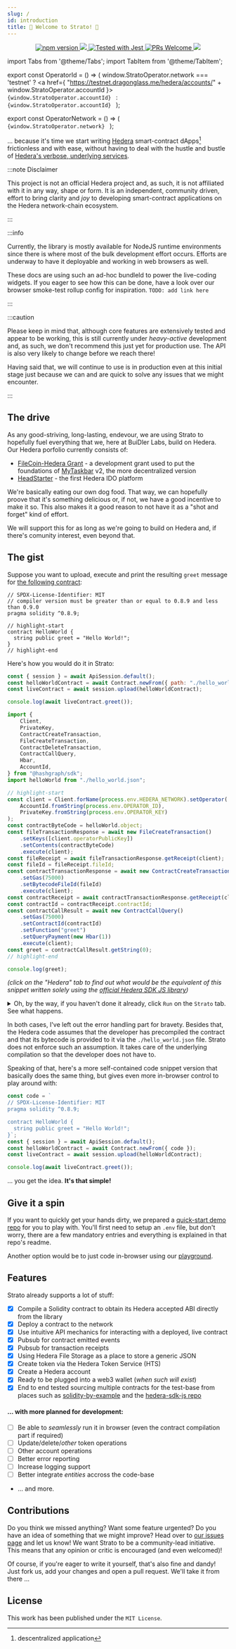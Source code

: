 ```yaml
---
slug: /
id: introduction
title: 👋 Welcome to Strato! 🌌
---
```


<p align="center">
  <a href="https://www.npmjs.com/package/@buidlerlabs/hedera-strato-js"><img src="https://img.shields.io/npm/v/@buidlerlabs/hedera-strato-js.svg?style=flat-square" alt="npm version" /> </a>
  <a href=""><img src="https://img.shields.io/badge/Node.js-%3E%3D14.8.0-orange.svg?style=flat-square"/> </a>
  <a href="https://github.com/facebook/jest"><img src="https://img.shields.io/badge/tested_with-jest-99424f.svg?style=flat-square" alt="Tested with Jest" /> </a>
  <a href="#contributions"><img src="https://img.shields.io/badge/PRs-welcome-brightgreen.svg?style=flat-square" alt="PRs Welcome" /> </a>
  <a href="#license"><img src="https://img.shields.io/github/license/buidler-labs/hedera-strato-js.svg?colorB=ff0000&style=flat-square" /> </a>
</p>

import Tabs from '@theme/Tabs';
import TabItem from '@theme/TabItem';

export const OperatorId = () => (
  window.StratoOperator.network === 'testnet' ? 
  <a href={ "https://testnet.dragonglass.me/hedera/accounts/" + window.StratoOperator.accountId }>
    <code>
      {window.StratoOperator.accountId}
    </code>
  </a> 
  : 
  <code>
    {window.StratoOperator.accountId}
  </code>
);

export const OperatorNetwork = () => (
  <code>
    {window.StratoOperator.network}
  </code>
);

... because it's time we start writing [Hedera](https://hedera.com/) smart-contract dApps[^dapp] frictionless and with ease, without having to deal with the hustle and bustle of [Hedera's verbose, underlying services](https://docs.hedera.com/guides/docs/sdks).

[^dapp]: descentralized application

:::note Disclaimer

This project is not an official Hedera project and, as such, it is not affiliated with it in any way, shape or form. It is an independent, community driven, effort to bring clarity and *joy* to developing smart-contract applications on the Hedera network-chain ecosystem.

:::

:::info

Currently, the library is mostly available for NodeJS runtime environments since there is where most of the bulk development effort occurs. Efforts are underway to have it deployable and working in web browsers as well. 

These docs are using such an ad-hoc bundleld to power the live-coding widgets. If you eager to see how this can be done, have a look over our browser smoke-test rollup config for inspiration. `TODO: add link here`

:::

:::caution

Please keep in mind that, although core features are extensively tested and appear to be working, this is still currently under _heavy-active_ development and, as such, we don't recommend this just yet for production use. The API is also very likely to change before we reach there!

Having said that, we will continue to use is in production even at this initial stage just because we can and are quick to solve any issues that we might encounter.

:::

## The drive
As any good-striving, long-lasting, endevour, we are using Strato to hopefully fuel everything that we, here at BuiDler Labs, build on Hedera. Our Hedera porfolio currently consists of:
* [FileCoin-Hedera Grant](https://github.com/taskbar-team/hedera-filecoin-devgrant) - a development grant used to put the foundations of [MyTaskbar](https://mytaskbar.io/) v2, the more decentralized version
* [HeadStarter](headstarter.org) - the first Hedera IDO platform

We're basically eating our own dog food. That way, we can hopefully proove that it's something delicious or, if not, we have a good incentive to make it so. This also makes it a good reason to not have it as a "shot and forget" kind of effort. 

We will support this for as long as we're going to build on Hedera and, if there's comunity interest, even beyond that. 

## The gist
Suppose you want to upload, execute and print the resulting `greet` message for [the following contract](https://solidity-by-example.org/hello-world/):

```sol title="./hello_world.sol"
// SPDX-License-Identifier: MIT
// compiler version must be greater than or equal to 0.8.9 and less than 0.9.0
pragma solidity ^0.8.9;

// highlight-start
contract HelloWorld {
  string public greet = "Hello World!";
}
// highlight-end
```

Here's how you would do it in Strato:
<Tabs>
  <TabItem value="strato-code" label="Strato">

```js live=true containerKey=greet_from_path
const { session } = await ApiSession.default();
const helloWorldContract = await Contract.newFrom({ path: "./hello_world.sol" });
const liveContract = await session.upload(helloWorldContract);

console.log(await liveContract.greet());
```

  </TabItem>

  <TabItem value="hedera-code" label="Hedera">

```js title="./hello-hedera.js"
import {
    Client,
    PrivateKey,
    ContractCreateTransaction,
    FileCreateTransaction,
    ContractDeleteTransaction,
    ContractCallQuery,
    Hbar,
    AccountId,
} from "@hashgraph/sdk";
import helloWorld from "./hello_world.json";

// highlight-start
const client = Client.forName(process.env.HEDERA_NETWORK).setOperator(
    AccountId.fromString(process.env.OPERATOR_ID),
    PrivateKey.fromString(process.env.OPERATOR_KEY)
);
const contractByteCode = helloWorld.object;
const fileTransactionResponse = await new FileCreateTransaction()
    .setKeys([client.operatorPublicKey])
    .setContents(contractByteCode)
    .execute(client);
const fileReceipt = await fileTransactionResponse.getReceipt(client);
const fileId = fileReceipt.fileId;
const contractTransactionResponse = await new ContractCreateTransaction()
    .setGas(75000)
    .setBytecodeFileId(fileId)
    .execute(client);
const contractReceipt = await contractTransactionResponse.getReceipt(client);
const contractId = contractReceipt.contractId;
const contractCallResult = await new ContractCallQuery()
    .setGas(75000)
    .setContractId(contractId)
    .setFunction("greet")
    .setQueryPayment(new Hbar(1))
    .execute(client);
const greet = contractCallResult.getString(0);
// highlight-end

console.log(greet);
```
  
  </TabItem>
</Tabs>

_(click on the "Hedera" tab to find out what would be the equivalent of this snippet written solely using the [official Hedera SDK JS library](https://github.com/hashgraph/hedera-sdk-js))_

<details>
  <summary>Oh, by the way, if you haven't done it already, click <code>Run</code> on the <code>Strato</code> tab. See what happens.</summary>

It should run the code targeting the <OperatorId /> account id on the <OperatorNetwork /> network. We strive to keep a working balance on it, but if we can't keep up with the usage, you can also
use your own hedera account instead. [Hedera's Portal](https://portal.hedera.com/) is the best and easiest way to start in this sense.

Once ready, just edit the above code to use it in your own session like so:

```json
const { session } = await ApiSession.default({
  client: {
    operatorId: <Your operator account id>
    operatorKey: <Your operator private key>
  },
  network: {
    name: testnet / previewnet / customnet
  }
});
```

Head over to our [configuration page](configuration.md) for more info on other available options.

</details>

In both cases, I've left out the error handling part for bravety. Besides that, the Hedera code assumes that the developer has precompiled the contract and that its bytecode is provided to it via the `./hello_world.json` file. Strato does not enforce such an assumption. It takes care of the underlying compilation so that the developer does not have to.

Speaking of that, here's a more self-contained code snippet version that basically does the same thing, but gives even more in-browser control to play around with:
```js live=true containerKey=greet_from_code
const code = `
// SPDX-License-Identifier: MIT
pragma solidity ^0.8.9;

contract HelloWorld {
  string public greet = "Hello World!";
}`;
const { session } = await ApiSession.default();
const helloWorldContract = await Contract.newFrom({ code });
const liveContract = await session.upload(helloWorldContract);

console.log(await liveContract.greet());
```

... you get the idea. **It's that simple!**

<!-- If you're going to use the official-sdk, then you might end up with the following:

Just clone and follow the the instructions in our [quick-start demo repo](https://github.com/buidler-labs/hsj-example). As described in that readme, you will need a `.env` file to configure some network parameters. If you're going to use our [local, dockerized, hedera-node services](https://github.com/buidler-labs/dockerized-hedera-services), just copy-paste [this config](.env.local-customnet) and you should be good to go.

If you want a quick flavour of where that will get you, here's how one might tipically use the library:

By the way, the above code snippet loads a solidity file, compiles it, uploads it to the network and ends up console-logging the resulting output of calling the `greet` function/variable of the deployed `hello_world.sol` contract. It's that easy! -->

## Give it a spin
If you want to quickly get your hands dirty, we prepared a [quick-start demo repo](https://github.com/buidler-labs/hsj-example) for you to play with. You'll first need to setup an `.env` file, but don't worry, there are a few mandatory entries and everything is explained in that repo's readme.

Another option would be to just code in-browser using our [playground](playground.md).

## Features
Strato already supports a lot of stuff:
* [x] Compile a Solidity contract to obtain its Hedera accepted ABI directly from the library
* [x] Deploy a contract to the network
* [x] Use intuitive API mechanics for interacting with a deployed, live contract
* [x] Pubsub for contract emitted events
* [x] Pubsub for transaction receipts
* [x] Using Hedera File Storage as a place to store a generic JSON
* [x] Create token via the Hedera Token Service (HTS)
* [x] Create a Hedera account
* [x] Ready to be plugged into a web3 wallet (_when such will exist_)
* [x] End to end tested sourcing multiple contracts for the test-base from places such as [solidity-by-example](https://solidity-by-example.org/) and the [hedera-sdk-js repo](https://github.com/hashgraph/hedera-sdk-js/tree/main/examples)

#### ... with more planned for development:
* [ ] Be able to _seamlessly_ run it in browser (even the contract compilation part if required)
* [ ] Update/delete/_other_ token operations
* [ ] Other account operations
* [ ] Better error reporting
* [ ] Increase logging support
* [ ] Better integrate _entities_ accross the code-base
* ... and more.

## Contributions
Do you think we missed anything? Want some feature urgented? Do you have an idea of something that we might improve? Head over to [our issues page](https://github.com/buidler-labs/hedera-strato-js/issues) and let us know! We want Strato to be a community-lead initiative. This means that any opinion or critic is encouraged (and even welcomed)! 

Of course, if you're eager to write it yourself, that's also fine and dandy! Just fork us, add your changes and open a pull request. We'll take it from there ...

<!-- ## Features
- Upload a [Solidity Contract](https://docs.soliditylang.org/en/v0.8.10/index.html) (either by _code_ or by _path_) to Hedera and directly interact with it in JS (via [_LiveContracts_](https://github.com/buidler-labs/hedera-strato-js/blob/main/lib/live/LiveContract.ts))
- Given a [ContractId](https://docs.hedera.com/guides/docs/hedera-api/basic-types/contractid) and its ABI, retrieve a live-instance of a contract and interact with it
- Upload a JSON object to [Hedera File Services](https://docs.hedera.com/guides/docs/sdks/file-storage) allowing for later retrieval -->

## License
This work has been published under the `MIT License`.
